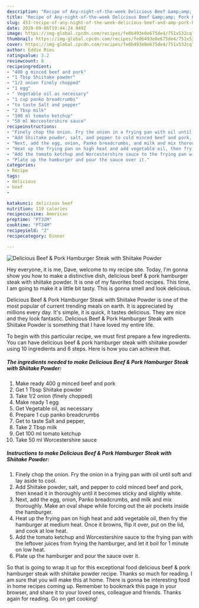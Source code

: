 ```yaml
---
description: "Recipe of Any-night-of-the-week Delicious Beef &amp;amp; Pork Hamburger Steak with Shiitake Powder"
title: "Recipe of Any-night-of-the-week Delicious Beef &amp;amp; Pork Hamburger Steak with Shiitake Powder"
slug: 453-recipe-of-any-night-of-the-week-delicious-beef-and-amp-pork-hamburger-steak-with-shiitake-powder
date: 2020-09-06T19:44:24.949Z
image: https://img-global.cpcdn.com/recipes/fe0b493e0e675de4/751x532cq70/delicious-beef-pork-hamburger-steak-with-shiitake-powder-recipe-main-photo.jpg
thumbnail: https://img-global.cpcdn.com/recipes/fe0b493e0e675de4/751x532cq70/delicious-beef-pork-hamburger-steak-with-shiitake-powder-recipe-main-photo.jpg
cover: https://img-global.cpcdn.com/recipes/fe0b493e0e675de4/751x532cq70/delicious-beef-pork-hamburger-steak-with-shiitake-powder-recipe-main-photo.jpg
author: Eddie Rios
ratingvalue: 3.2
reviewcount: 8
recipeingredient:
- "400 g minced beef and pork"
- "1 Tbsp Shiitake powder"
- "1/2 onion finely chopped"
- "1 egg"
- " Vegetable oil as necessary"
- "1 cup panko breadcrumbs"
- "to taste Salt and pepper"
- "2 Tbsp milk"
- "100 ml tomato ketchup"
- "50 ml Worcestershire sauce"
recipeinstructions:
- "Finely chop the onion. Fry the onion in a frying pan with oil until soft and lay aside to cool."
- "Add Shiitake powder, salt, and pepper to cold minced beef and pork, then knead it in thoroughly until it becomes sticky and slightly white."
- "Next, add the egg, onion, Panko breadcrumbs, and milk and mix thoroughly. Make an oval shape while forcing out the air pockets inside the hamburger."
- "Heat up the frying pan on high heat and add vegetable oil, then fry the hamburger at medium heat. Once it browns, flip it over, put on the lid, and cook at low heat."
- "Add the tomato ketchup and Worcestershire sauce to the frying pan with the leftover juices from frying the hamburger, and let it boil for 1 minute on low heat."
- "Plate up the hamburger and pour the sauce over it."
categories:
- Recipe
tags:
- delicious
- beef
- 

katakunci: delicious beef  
nutrition: 119 calories
recipecuisine: American
preptime: "PT32M"
cooktime: "PT34M"
recipeyield: "2"
recipecategory: Dinner

---
```



![Delicious Beef &amp; Pork Hamburger Steak with Shiitake Powder](https://img-global.cpcdn.com/recipes/fe0b493e0e675de4/751x532cq70/delicious-beef-pork-hamburger-steak-with-shiitake-powder-recipe-main-photo.jpg)

Hey everyone, it is me, Dave, welcome to my recipe site. Today, I'm gonna show you how to make a distinctive dish, delicious beef &amp; pork hamburger steak with shiitake powder. It is one of my favorites food recipes. This time, I am going to make it a little bit tasty. This is gonna smell and look delicious.



Delicious Beef &amp; Pork Hamburger Steak with Shiitake Powder is one of the most popular of current trending meals on earth. It is appreciated by millions every day. It's simple, it is quick, it tastes delicious. They are nice and they look fantastic. Delicious Beef &amp; Pork Hamburger Steak with Shiitake Powder is something that I have loved my entire life.


To begin with this particular recipe, we must first prepare a few ingredients. You can have delicious beef &amp; pork hamburger steak with shiitake powder using 10 ingredients and 6 steps. Here is how you can achieve that.

<!--inarticleads1-->

##### The ingredients needed to make Delicious Beef &amp; Pork Hamburger Steak with Shiitake Powder:

1. Make ready 400 g minced beef and pork
1. Get 1 Tbsp Shiitake powder
1. Take 1/2 onion (finely chopped)
1. Make ready 1 egg
1. Get  Vegetable oil, as necessary
1. Prepare 1 cup panko breadcrumbs
1. Get to taste Salt and pepper,
1. Take 2 Tbsp milk
1. Get 100 ml tomato ketchup
1. Take 50 ml Worcestershire sauce




<!--inarticleads2-->

##### Instructions to make Delicious Beef &amp; Pork Hamburger Steak with Shiitake Powder:

1. Finely chop the onion. Fry the onion in a frying pan with oil until soft and lay aside to cool.
1. Add Shiitake powder, salt, and pepper to cold minced beef and pork, then knead it in thoroughly until it becomes sticky and slightly white.
1. Next, add the egg, onion, Panko breadcrumbs, and milk and mix thoroughly. Make an oval shape while forcing out the air pockets inside the hamburger.
1. Heat up the frying pan on high heat and add vegetable oil, then fry the hamburger at medium heat. Once it browns, flip it over, put on the lid, and cook at low heat.
1. Add the tomato ketchup and Worcestershire sauce to the frying pan with the leftover juices from frying the hamburger, and let it boil for 1 minute on low heat.
1. Plate up the hamburger and pour the sauce over it.




So that is going to wrap it up for this exceptional food delicious beef &amp; pork hamburger steak with shiitake powder recipe. Thanks so much for reading. I am sure that you will make this at home. There is gonna be interesting food in home recipes coming up. Remember to bookmark this page in your browser, and share it to your loved ones, colleague and friends. Thanks again for reading. Go on get cooking!
